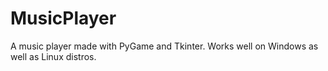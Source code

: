 # MusicPlayer
A music player made with PyGame and Tkinter. Works well on Windows as well as Linux distros. 
